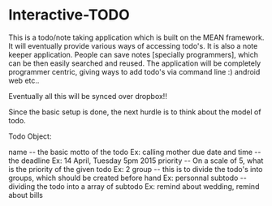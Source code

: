 # Interactive-TODO
This is a todo/note taking application which is built on the MEAN framework.
It will eventually provide various ways of accessing todo's.
It is also a note keeper application.
People can save notes [specially programmers],  which can be then easily searched and reused.
The application will be completely programmer centric, giving ways to add todo's via
command line :)
android
web etc..

Eventually all this will be synced over dropbox!!



Since the basic setup is done,
the next hurdle is to think about the model of todo.

Todo Object:

name -- the basic motto of the todo Ex: calling mother
due date and time -- the deadline Ex: 14 April, Tuesday 5pm 2015
priority --  On a scale of 5, what is the priority of the given todo  Ex: 2
group -- this is to divide the todo's into groups, which should be created before hand Ex: personnal
subtodo -- dividing the todo into a array of subtodo Ex: remind about wedding, remind about bills